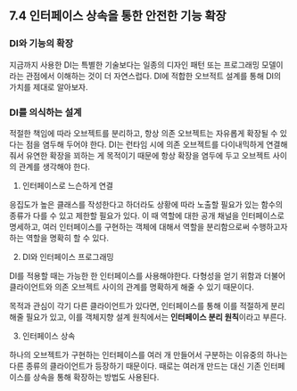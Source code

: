 ## 7.4 인터페이스 상속을 통한 안전한 기능 확장

### DI와 기능의 확장

지금까지 사용한 DI는 특별한 기술보다는 일종의 디자인 패턴 또는 프로그래밍 모델이라는 관점에서 이해하는 것이 더 자연스럽다.
DI에 적합한 오브적트 설계를 통해 DI의 가치를 제대로 알아보자.

### DI를 의식하는 설계

적절한 책임에 따라 오브젝트를 분리하고, 항상 의존 오브젝트는 자유롭게 확장될 수 있다는 점을 염두해 두어야 한다. DI는 런타임 시에 의존 오브젝트를 다이내믹하게 연결해줘서 유연한 확장을 꾀하는 게 목적이기 때문에 항상 확장을 염두에 두고 오브젝트 사이의 관계를 생각해야 한다.

1. 인터페이스로 느슨하게 연결

응집도가 높은 클래스를 작성한다고 하더라도 상황에 따라 노출할 필요가 있는 함수의 종류가 다를 수 있고 제한할 필요가 있다. 이 때 역할에 대한 공개 채널을 인터페이스로 명세하고, 여러 인터페이스를 구현하는 객체에 대해서 역할을 분리함으로써 수행하고자 하는 역할을 명확히 할 수 있다.

2. DI와 인터페이스 프로그래밍

DI를 적용할 때는 가능한 한 인터페이스를 사용해야한다. 다형성을 얻기 위함과 더불어 클라이언트와 의존 오브젝트 사이의 관계를 명확하게 해줄 수 있기 때문이다.

목적과 관심이 각기 다른 클라이언트가 있다면, 인터페이스를 통해 이를 적절하게 분리해줄 필요가 있고, 이를 객체지향 설계 원칙에서는 **인터페이스 분리 원칙**이라고 부른다.

3. 인터페이스 상속

하나의 오브젝트가 구현하는 인터페이스를 여러 개 만들어서 구분하는 이유중의 하나는 다른 종류의 클라이언트가 등장하기 때문이다. 때로는 여러개 만드는 대신 기존 인터페이스를 상속을 통해 확장하는 방법도 사용된다.